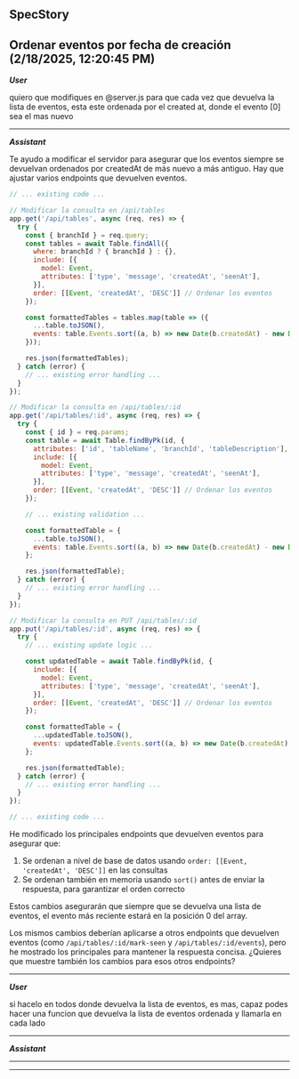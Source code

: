## SpecStory

## Ordenar eventos por fecha de creación (2/18/2025, 12:20:45 PM)

_**User**_

quiero que modifiques en @server.js para que cada vez que devuelva la lista de eventos, esta este ordenada por el created at, donde el evento [0] sea el mas nuevo

---

_**Assistant**_

Te ayudo a modificar el servidor para asegurar que los eventos siempre se devuelvan ordenados por createdAt de más nuevo a más antiguo. Hay que ajustar varios endpoints que devuelven eventos.

```javascript:server.js
// ... existing code ...

// Modificar la consulta en /api/tables
app.get('/api/tables', async (req, res) => {
  try {
    const { branchId } = req.query;
    const tables = await Table.findAll({
      where: branchId ? { branchId } : {},
      include: [{
        model: Event,
        attributes: ['type', 'message', 'createdAt', 'seenAt'],
      }],
      order: [[Event, 'createdAt', 'DESC']] // Ordenar los eventos
    });

    const formattedTables = tables.map(table => ({
      ...table.toJSON(),
      events: table.Events.sort((a, b) => new Date(b.createdAt) - new Date(a.createdAt))
    }));

    res.json(formattedTables);
  } catch (error) {
    // ... existing error handling ...
  }
});

// Modificar la consulta en /api/tables/:id
app.get('/api/tables/:id', async (req, res) => {
  try {
    const { id } = req.params;
    const table = await Table.findByPk(id, {
      attributes: ['id', 'tableName', 'branchId', 'tableDescription'],
      include: [{
        model: Event,
        attributes: ['type', 'message', 'createdAt', 'seenAt'],
      }],
      order: [[Event, 'createdAt', 'DESC']] // Ordenar los eventos
    });

    // ... existing validation ...

    const formattedTable = {
      ...table.toJSON(),
      events: table.Events.sort((a, b) => new Date(b.createdAt) - new Date(a.createdAt))
    };

    res.json(formattedTable);
  } catch (error) {
    // ... existing error handling ...
  }
});

// Modificar la consulta en PUT /api/tables/:id
app.put('/api/tables/:id', async (req, res) => {
  try {
    // ... existing update logic ...

    const updatedTable = await Table.findByPk(id, {
      include: [{
        model: Event,
        attributes: ['type', 'message', 'createdAt', 'seenAt'],
      }],
      order: [[Event, 'createdAt', 'DESC']] // Ordenar los eventos
    });

    const formattedTable = {
      ...updatedTable.toJSON(),
      events: updatedTable.Events.sort((a, b) => new Date(b.createdAt) - new Date(a.createdAt))
    };

    res.json(formattedTable);
  } catch (error) {
    // ... existing error handling ...
  }
});

// ... existing code ...
```

He modificado los principales endpoints que devuelven eventos para asegurar que:

1. Se ordenan a nivel de base de datos usando `order: [[Event, 'createdAt', 'DESC']]` en las consultas
2. Se ordenan también en memoria usando `sort()` antes de enviar la respuesta, para garantizar el orden correcto

Estos cambios asegurarán que siempre que se devuelva una lista de eventos, el evento más reciente estará en la posición 0 del array.

Los mismos cambios deberían aplicarse a otros endpoints que devuelven eventos (como `/api/tables/:id/mark-seen` y `/api/tables/:id/events`), pero he mostrado los principales para mantener la respuesta concisa. ¿Quieres que muestre también los cambios para esos otros endpoints?

---

_**User**_

si hacelo en todos donde devuelva la lista de eventos, es mas, capaz podes hacer una funcion que devuelva la lista de eventos ordenada y llamarla en cada lado

---

_**Assistant**_



---



---

